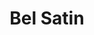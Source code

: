 ---
title: Bel Satin
description: Ons assortiment van bel satin.
category: linten
details: ['Kleur: keuze uit diverse kleuren (zie kleurenkaart)', 'Lintbreedte: 10 mm, 15 mm, 25 mm en 40 mm', 'Lengte: 100 m']
image: belsatin.jpg
extra: kleurkaart_satin.png
---